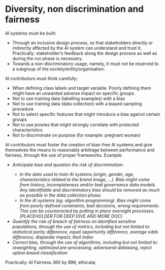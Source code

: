 # Diversity, non discrimination and fairness
AI systems must be built:
- Through an inclusive design process, so that stakeholders directly or indirectly affected by the AI system can understand and trust it. Practically: stakeholder’s feedback along the design process as well as during the run phase is necessary.
- Towards a non-discriminatory usage, namely, it must not be reserved to a subgroup of the society/entity/organisation.

AI contributors must think carefully:
- When defining class labels and target variable. Poorly defining them might have an unwanted adverse impact on specific groups.
- Not to use training data (labelling examples) with a bias
- Not to use training data (data collection) with a biased sampling procedure
- Not to select specific features that might introduce a bias against certain groups
- Not to use proxies that might strongly correlate with protected characteristics
- Not to discriminate on purpose (for example: pregnant woman)

AI contributors must foster the creation of bias-free AI systems and give themselves the means to reasonably arbitrage between performance and fairness, through the use of proper frameworks. Example:
<ul>
    <li><i>Anticipate bias and question the risk of discrimination:
        <ul>
            <li><i>In the data used to train AI systems (origin, gender, age, characteristics related to the brand image, …). Bias might come from history, incompleteness and/or bad governance data models. Any identifiable and discriminatory bias should be removed as much as possible in the data collection phase.</i></li>
            <li><i>In the AI systems (eg. algorithm programming). Bias might come from poorly defined constraints, bad decisions, wrong requirements. This can be counteracted by putting in place oversight processes. [PLACEHOLDER FOR DEEP DIVE AND MORE DOC]</i></li>
        </ul> </i></li>
    <li><i>Quantify the risk of breach of fairness on identified sensitive populations, through the use of metrics, including but not limited to: statistical parity difference, equal opportunity difference, average odds difference, disparate impact, theil index </i></li>
    <li><i>Correct bias, through the use of algorithms, including but not limited to: reweighting, optimized pre-processing, adversarial debiasing, reject option based classification</i></li>
</ul>
Practically: AI Fairness 360 by IBM, ethicalai,


